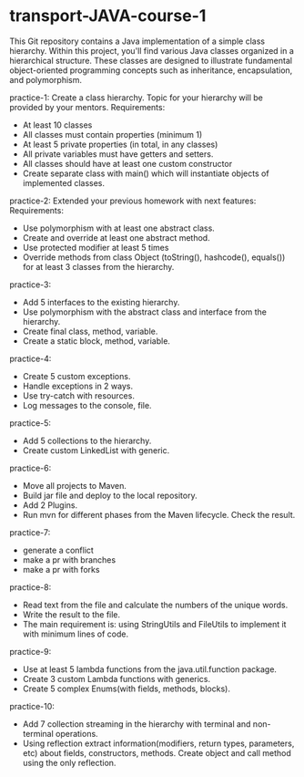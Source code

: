 # transport-JAVA-course-1
This Git repository contains a Java implementation of a simple class hierarchy. Within this project, you'll find various Java classes organized in a hierarchical structure. These classes are designed to illustrate fundamental object-oriented programming concepts such as inheritance, encapsulation, and polymorphism.

practice-1:
Create a class hierarchy. Topic for your hierarchy will be provided by your mentors.
Requirements:
- At least 10 classes
- All classes must contain properties (minimum 1)
- At least 5 private properties (in total, in any classes)
- All private variables must have getters and setters.
- All classes should have at least one custom constructor
- Create separate class with main() which will instantiate objects of implemented classes.

practice-2:
Extended your previous homework with next features:
Requirements:
- Use polymorphism with at least one abstract class.
- Create and override at least one abstract method.
- Use protected modifier at least 5 times
- Override methods from class Object (toString(), hashcode(), equals()) for at least 3 classes from the hierarchy.

practice-3:
- Add 5 interfaces to the existing hierarchy.
- Use polymorphism with the abstract class and interface from the hierarchy.
- Create final class, method, variable. 
- Create a static block, method, variable.

practice-4:
- Create 5 custom exceptions.
- Handle exceptions in 2 ways. 
- Use try-catch with resources.
- Log messages to the console, file.

practice-5:
- Add 5 collections to the hierarchy. 
- Create custom LinkedList with generic.

practice-6:
- Move all projects to Maven. 
- Build jar file and deploy to the local repository. 
- Add 2 Plugins.
- Run mvn for different phases from the Maven lifecycle. Check the result.

practice-7:
- generate a conflict
- make a pr with branches
- make a pr with forks

practice-8:
- Read text from the file and calculate the numbers of the unique words. 
- Write the result to the file. 
- The main requirement is: using StringUtils and FileUtils to implement it with minimum lines of code.

practice-9:
- Use at least 5 lambda functions from the java.util.function package.
- Create 3 custom Lambda functions with generics.
- Create 5 complex Enums(with fields, methods, blocks).

practice-10:
- Add 7 collection streaming in the hierarchy with terminal and non-terminal operations.
- Using reflection extract information(modifiers, return types, parameters, etc) about fields, constructors, methods. Create object and call method using the only reflection.



